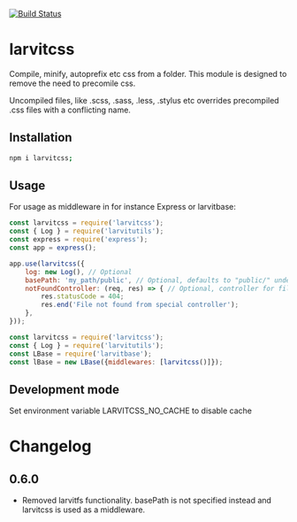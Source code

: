 [![Build Status](https://github.com/larvit/larvitcss/actions/workflows/node.js.yml/badge.svg)](https://github.com/larvit/larvitcss/actions)


# larvitcss

Compile, minify, autoprefix etc css from a folder. This module is designed to remove the need to precomile css.

Uncompiled files, like .scss, .sass, .less, .stylus etc overrides precompiled .css files with a conflicting name.

## Installation

```bash
npm i larvitcss;
```

## Usage

For usage as middleware in for instance Express or larvitbase:

```javascript
const larvitcss = require('larvitcss');
const { Log } = require('larvitutils');
const express = require('express');
const app = express();

app.use(larvitcss({
	log: new Log(), // Optional
	basePath: 'my_path/public', // Optional, defaults to "public/" under current process path,
	notFoundController: (req, res) => { // Optional, controller for file not found, default to setting 404 status code.
		res.statusCode = 404;
		res.end('File not found from special controller');
	},
}));

```

```javascript
const larvitcss = require('larvitcss');
const { Log } = require('larvitutils');
const LBase = require('larvitbase');
const lBase = new LBase({middlewares: [larvitcss()]});

```

## Development mode

Set environment variable LARVITCSS_NO_CACHE to disable cache

# Changelog
## 0.6.0
- Removed larvitfs functionality. basePath is not specified instead and larvitcss is used as a middleware.